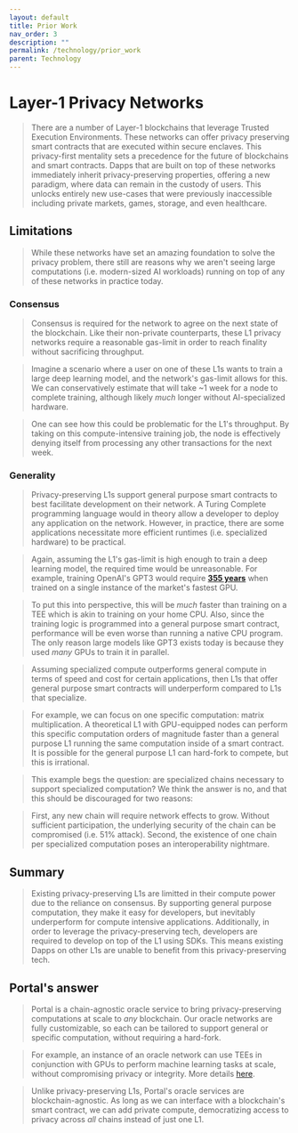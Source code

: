 ```yaml
---
layout: default
title: Prior Work
nav_order: 3
description: ""
permalink: /technology/prior_work
parent: Technology
---
```


# Layer-1 Privacy Networks
> There are a number of Layer-1 blockchains that leverage Trusted Execution Environments. These networks can offer privacy preserving smart contracts that are executed within secure enclaves. This privacy-first mentality sets a precedence for the future of blockchains and smart contracts. Dapps that are built on top of these networks immediately inherit privacy-preserving properties, offering a new paradigm, where data can remain in the custody of users. This unlocks entirely new use-cases that were previously inaccessible including private markets, games, storage, and even healthcare. 

## Limitations
> While these networks have set an amazing foundation to solve the privacy problem, there still are reasons why we aren't seeing large computations (i.e. modern-sized AI workloads) running on top of any of these networks in practice today. 

### Consensus
> Consensus is required for the network to agree on the next state of the blockchain. Like their non-private counterparts, these L1 privacy networks require a reasonable gas-limit in order to reach finality without sacrificing throughput. 

> Imagine a scenario where a user on one of these L1s wants to train a large deep learning model, and the network's gas-limit allows for this. We can conservatively estimate that will take ~1 week for a node to complete training, although likely *much* longer without AI-specialized hardware. 

> One can see how this could be problematic for the L1's throughput. By taking on this compute-intensive training job, the node is effectively denying itself from processing any other transactions for the next week.

### Generality
> Privacy-preserving L1s support general purpose smart contracts to best facilitate development on their network. A Turing Complete programming language would in theory allow a developer to deploy any application on the network. However, in practice, there are some applications necessitate more efficient runtimes (i.e. specialized hardware) to be practical.  

> Again, assuming the L1's gas-limit is high enough to train a deep learning model, the required time would be unreasonable. For example, training OpenAI's GPT3 would require [**355 years**](https://lambdalabs.com/blog/demystifying-gpt-3/) when trained on a single instance of the market's fastest GPU.

> To put this into perspective, this will be *much* faster than training on a TEE which is akin to training on your home CPU. Also, since the training logic is programmed into a general purpose smart contract, performance will be even worse than running a native CPU program. The only reason large models like GPT3 exists today is because they used *many* GPUs to train it in parallel.

> Assuming specialized compute outperforms general compute in terms of speed and cost for certain applications, then L1s that offer general purpose smart contracts will underperform compared to L1s that specialize. 

> For example, we can focus on one specific computation: matrix multiplication. A theoretical L1 with GPU-equipped nodes can perform this specific computation orders of magnitude faster than a general purpose L1 running the same computation inside of a smart contract. It is possible for the general purpose L1 can hard-fork to compete, but this is irrational.

> This example begs the question: are specialized chains necessary to support specialized computation? We think the answer is no, and that this should be discouraged for two reasons:

> First, any new chain will require network effects to grow. Without sufficient participation, the underlying security of the chain can be compromised (i.e. 51% attack). Second, the existence of one chain per specialized computation poses an interoperability nightmare.

## Summary
> Existing privacy-preserving L1s are limitted in their compute power due to the reliance on consensus. By supporting general purpose computation, they make it easy for developers, but inevitably underperform for compute intensive applications. Additionally, in order to leverage the privacy-preserving tech, developers are required to develop on top of the L1 using SDKs. This means existing Dapps on other L1s are unable to benefit from this privacy-preserving tech.

## Portal's answer
> Portal is a chain-agnostic oracle service to bring privacy-preserving computations at scale to *any* blockchain. Our oracle networks are fully customizable, so each can be tailored to support general or specific computation, without requiring a hard-fork. 

> For example, an instance of an oracle network can use TEEs in conjunction with GPUs to perform machine learning tasks at scale, without compromising privacy or integrity. More details [here](https://whitepaper.portalcompute.com/technology/services/special_compute).

> Unlike privacy-preserving L1s, Portal's oracle services are blockchain-agnostic. As long as we can interface with a blockchain's smart contract, we can add private compute, democratizing access to privacy across *all* chains instead of just one L1.

